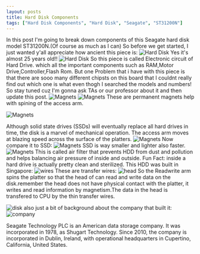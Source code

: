 ```yaml
---
layout: posts
title: Hard Disk Components
tags: ["Hard Disk Components", "Hard Disk", "Seagate", "ST31200N"]
---
```

In this post I'm going to break down components of this Seagate hard disk model  ST31200N.(Of course as much as I can)
So before we get started, I just wanted y'all appreciate how ancient this piece is:
![Hard Disk](/assets/images/photo_2019-10-21_13-36-32.jpg)
Yes it's almost 25 years old!!
![Hard Disk](/assets/images/photo_2019-10-21_13-36-23.jpg)
So this piece is called Electronic circuit of Hard Drive. which all the important components such as RAM,Motor Drive,Controller,Flash Rom. But one Problem that i have with this piece is that there are sooo many different chipsts on this board that I couldnt really find out which one is what even thogh I searched the models and numbers! So stay tuned cuz I'm gonna ask TAs or our professor about it and then update this post.
![Magnets](/assets/images/photo_2019-10-21_13-36-17.jpg)
![Magnets](/assets/images/photo_2019-10-21_13-36-11.jpg)
These are permanent magnets help with spining of the access arm.

![Magnets](https://cf.ydcdn.net/latest/images/computer/ACCESARM.GIF)

Although solid state drives (SSDs) will eventually replace all hard drives in time, the disk is a marvel of mechanical operation. The access arm moves at blazing speed across the surface of the platters.
![Magnets](/assets/images/photo_2019-10-21_14-34-56.jpg)
Now compare it to SSD:
![Magnets](https://images-na.ssl-images-amazon.com/images/I/81ZHCbkWveL._SX466_.jpg)
SSD is way smaller and lighter also faster.
![Magnets](/assets/images/photo_2019-10-21_14-34-28.jpg)
This is called air filter that prevents HDD from dust and pollution and helps balancing air pressure of inside and outside. Fun Fact: inside a hard drive is actually pretty clean and sterilized.
This HDD was built in Singapore:
![wires](/assets/images/photo_2019-10-21_13-35-57.jpg)
These are transfer wires:
![head](/assets/images/photo_2019-10-21_13-36-02.jpg)
So the Readwrite arm spins the platter so that the head of can read and write data on the disk.remember the head does not have physical contact with the platter, it writes and read information by magnetism.The data in the head is transfered to CPU by the thin transfer wires.


![disk](/assets/images/photo_2019-10-21_13-36-38.jpg)
also just a bit of background about the company that built it:
![company](/assets/images/download.png)


Seagate Technology PLC is an American data storage company. It was incorporated in 1978, as Shugart Technology. Since 2010, the company is incorporated in Dublin, Ireland, with operational headquarters in Cupertino, California, United States.
